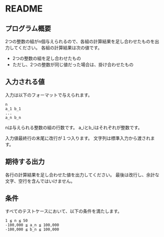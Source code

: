 # README

## プログラム概要
2つの整数の組がn個与えられるので、各組の計算結果を足し合わせたものを出力してください。
各組の計算結果は次の値です。
- 2つの整数の組を足し合わせたもの
- ただし、2つの整数が同じ値だった場合は、掛け合わせたもの

## 入力される値
入力は以下のフォーマットで与えられます。
```
n
a_1 b_1
...
a_n b_n
```
nは与えられる整数の組の行数です。
a_iとb_iはそれぞれが整数です。

入力値最終行の末尾に改行が１つ入ります。
文字列は標準入力から渡されます。

## 期待する出力
各行の計算結果を足し合わせた値を出力してください。
最後は改行し、余計な文字、空行を含んではいけません。

## 条件
すべてのテストケースにおいて、以下の条件を満たします。
```
1 ≦ n ≦ 50
-100,000 ≦ a_n ≦ 100,000
-100,000 ≦ b_n ≦ 100,000
```